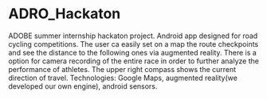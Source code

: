 ADRO_Hackaton
=============
ADOBE summer internship hackaton project.
Android app designed for road cycling competitions.
The user ca easily set on a map the route checkpoints and see the distance to the following ones via augmented reality.
There is a option for camera recording of the entire race in order to further analyze the performance of athletes.
The upper right compass shows the current direction of travel.
Technologies: Google Maps, augmented reality(we developed our own engine), android sensors.
